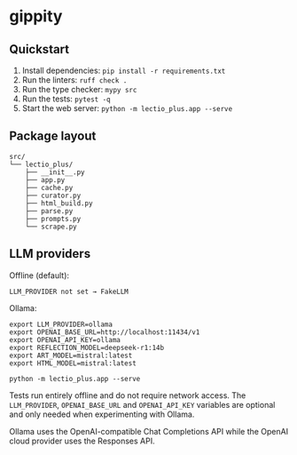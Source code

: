 # gippity

## Quickstart

1. Install dependencies: `pip install -r requirements.txt`
2. Run the linters: `ruff check .`
3. Run the type checker: `mypy src`
4. Run the tests: `pytest -q`
5. Start the web server: `python -m lectio_plus.app --serve`

## Package layout

```
src/
└── lectio_plus/
    ├── __init__.py
    ├── app.py
    ├── cache.py
    ├── curator.py
    ├── html_build.py
    ├── parse.py
    ├── prompts.py
    └── scrape.py
```

## LLM providers

Offline (default):

```
LLM_PROVIDER not set → FakeLLM
```

Ollama:

```
export LLM_PROVIDER=ollama
export OPENAI_BASE_URL=http://localhost:11434/v1
export OPENAI_API_KEY=ollama
export REFLECTION_MODEL=deepseek-r1:14b
export ART_MODEL=mistral:latest
export HTML_MODEL=mistral:latest

python -m lectio_plus.app --serve
```

Tests run entirely offline and do not require network access.  The
`LLM_PROVIDER`, `OPENAI_BASE_URL` and `OPENAI_API_KEY` variables are optional
and only needed when experimenting with Ollama.

Ollama uses the OpenAI-compatible Chat Completions API while the OpenAI cloud
provider uses the Responses API.
